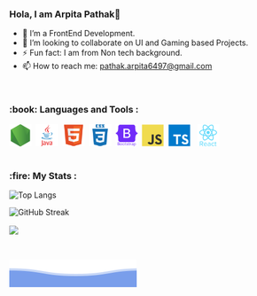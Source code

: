 ### Hola, I am Arpita Pathak👋
 
- 🌱 I’m a FrontEnd Development.
- 👯 I’m looking to collaborate on UI and Gaming based Projects.
- ⚡ Fun fact: I am from Non tech background.
- 📫 How to reach me: pathak.arpita6497@gmail.com

<br>
<h3>:book: Languages and Tools :</h3>
  <div>
<img src="https://github.com/devicons/devicon/blob/master/icons/nodejs/nodejs-original.svg" title="Node.js" alt="git" width="40" height="40"/>&nbsp;
<img src="https://github.com/devicons/devicon/blob/master/icons/java/java-original-wordmark.svg" title="Java" alt="Java" width="40" height="40"/>&nbsp;
<img src="https://github.com/devicons/devicon/blob/master/icons/html5/html5-original.svg" title="HTML5" alt="HTML" width="40" height="40"/>&nbsp;
<img src="https://github.com/devicons/devicon/blob/master/icons/css3/css3-plain-wordmark.svg"  title="CSS3" alt="CSS" width="40" height="40"/>&nbsp;
<img src="https://raw.githubusercontent.com/devicons/devicon/master/icons/bootstrap/bootstrap-plain-wordmark.svg"  title="Bootstrap" alt="Bootstrap" width="40" height="40"/>&nbsp;    
<img src="https://github.com/devicons/devicon/blob/master/icons/javascript/javascript-original.svg" title="JavaScript" alt="JavaScript" width="40"height="40"/>&nbsp;
<img src="https://github.com/devicons/devicon/blob/master/icons/typescript/typescript-original.svg" title="TypeScript" alt="TypeScript" width="40" height="40"/>&nbsp;&nbsp;  
<img src="https://github.com/devicons/devicon/blob/master/icons/react/react-original-wordmark.svg" title="React" alt="React" width="40" height="40"/>&nbsp;
  </div>
  <br/>


 <h3>:fire: My Stats :</h3>

 ![Top Langs](https://github-readme-stats.vercel.app/api/top-langs/?username=pathak-arpita&layout=compact&theme=vision-friendly-dark)
  
![GitHub Streak](http://github-readme-streak-stats.herokuapp.com?user=pathak-arpita&theme=dark&hide_border=true&currStreakLabel=DDDDDD)
<!-- <img src="https://github-readme-stats.vercel.app/api?username=Arunsinghpundir&show_icons=true&locale=en" alt="ArunSinghPundir" /> -->

<p>
<a href="https://github.com/pathak-arpita"><span>
<img align="center" src="https://github-profile-summary-cards.vercel.app/api/cards/profile-details?username=pathak-arpita&theme=dracula" />
</span></a> </p>
 <!-- GitHub Cup's   -->
 <p ><img src="https://github-profile-trophy.vercel.app/?username=pathak-arpita&theme=vue" alt=""/> </p>
  
![](https://github.com/amandewatnitrr/amandewatnitrr/blob/main/imgs/bottom_header.svg)

